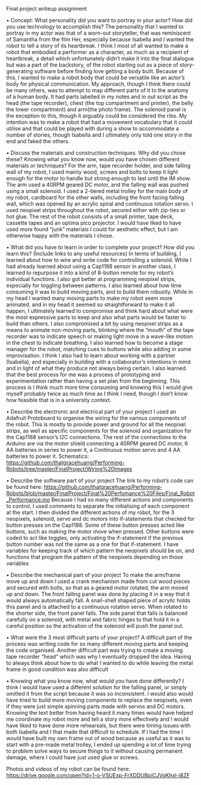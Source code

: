 Final project writeup assignment

•	Concept: What personality did you want to portray in your actor? How did you use technology to accomplish this?
The personality that I wanted to portray in my actor was that of a worn-out storyteller, that was reminiscent of Samantha from the film Her, especially because Isabella and I wanted the robot to tell a story of its heartbreak. I think I most of all wanted to make a robot that embodied a performer as a character, as much as a recipient of heartbreak, a detail which unfortunately didn’t make it into the final dialogue but was a part of the backstory, of the robot starting out as a piece of story-generating software before finding love getting a body built. Because of this, I wanted to make a robot body that could be versatile like an actor’s body for physical communication. My approach, though I think there could be many others, was to attempt to map different parts of it to the anatomy of a human body. It had parts labelled in my notes and in out script as the head (the tape recorder), chest (the top compartment and printer), the belly the lower compartment) and arm(the photo frame). The solenoid panel is the exception to this, though it arguably could be considered the ribs. My intention was to make a robot that had a movement vocabulary that it could utilise and that could be played with during a show to accommodate a number of stories, though Isabella and I ultimately only told one story in the end and faked the others. 


•	Discuss the materials and construction techniques. Why did you chose these? Knowing what you know now, would you have chosen different materials or techniques?
For the arm, tape recorder holder, and side falling wall of my robot, I used mainly wood, screws and bolts to keep it light enough for the motor to handle but strong enough to last until the IM show. The arm used a 40RPM geared DC motor, and the falling wall was pushed using a small solenoid. I used a 2-tiered metal trolley for the main body of my robot, cardboard for the other walls, including the front facing falling wall, which was opened by an acrylic spiral and continuous rotation servo. I used neopixel strips throughout the robot, secured either with zip-ties or hot glue. The rest of the robot consists of a small printer, tape deck, cassette tapes and an optima pico projector. I would have liked to have used more found “junk” materials I could for aesthetic effect, but I am otherwise happy with the materials I chose.


•	What did you have to learn in order to complete your project? How did you learn this? (Include links to any useful resources)
In terms of building, I learned about how to wire and write code for controlling a solenoid. While I had already learned about using a Cap1188 sensor in another class, I learned to repurpose it into a kind of 8-button remote for my robot’s individual functions. I also got better at programming neopixel strips, especially for toggling between patterns. I also learned about how time consuming it was to build moving parts, and to build them robustly. While in my head I wanted many moving parts to make my robot seem more animated, and in my head it seemed so straightforward to make it all happen, I ultimately learned to compromise and think hard about what were the most expressive parts to keep and also what parts would be faster to build than others. I also compromised a bit by using neopixel strips as a means to animate non-moving parts, blinking where the “mouth” of the tape recorder was to indicate speech or making light move in a wave-like motion in the chest to indicate breathing. I also learned how to become a stage manager for the robot, matching cues to buttons while also adding in some improvisation. I think I also had to learn about working with a partner (Isabella), and especially in building with a collaborator’s intentions in mind and in light of what they produce not always being certain. I also learned that the best process for me was a process of prototyping and experimentation rather than having a set plan from the beginning. This process is I think much more time consuming and knowing this I would give myself probably twice as much time as I think I need, though I don’t know how feasible that is in a university context.


•	Describe the electronic and electrical part of your project
I used an Adafruit Protoboard to organise the wiring for the various components of the robot. This is mostly to provide power and ground for all the neopixel strips, as well as specific components for the solenoid and organization for the Cap1188 sensor’s I2C connections. The rest of the connections to the Arduino are via the motor shield connecting a 40RPM geared DC motor, 6 AA batteries in series to power it, a Continuous motion servo and 4 AA batteries to power it.
Schematics: https://github.com/thatgracehuang/Performing-Robots/tree/master/FinalProject/Wiring%20Images 



•	Describe the software part of your project
The link to my robot’s code can be found here: https://github.com/thatgracehuang/Performing-Robots/blob/master/FinalProject/Final%20Perfomance%20Files/Final_Robot_Performance.ino
Because I had so many different actions and components to control, I used comments to separate the initialising of each component at the start. I then divided the different actions of my robot, for the 3 neopixels, solenoid, servo and dc motors into if-statements that checked for button presses on the Cap1188. Some of these button presses acted like buttons, such as making the motor move when pressed. Other buttons were coded to act like toggles, only activating the if-statement if the previous button number was not the same as a one for that if-statement. I have variables for keeping track of which pattern the neopixels should be on, and functions that program the pattern of the neopixels depending on those variables 



•	Describe the mechanical part of your project
To make the arm/frame move up and down I used a crank mechanism made from cut wood pieces and secured with bolts, so that as a geared motor rotated, the arm moved up and down. The front falling panel was done by placing it in a way that it would always automatically fall. A snail-shell shaped piece of acrylic holds this panel and is attached to a continuous rotation servo. When rotated to the shorter side, the front panel falls. The side panel that falls is balanced carefully on a solenoid, with metal and fabric hinges to that hold it in a careful position so the activation of the solenoid will push the panel out. 


•	What were the 3 most difficult parts of your project?
A difficult part of the process was writing code for so many different moving parts and keeping the code organised. Another difficult part was trying to create a moving tape recorder “head” which was why I eventually dropped the idea. Having to always think about how to do what I wanted to do while leaving the metal frame in good condition was also difficult


•	Knowing what you know now, what would you have done differently?
I think I would have used a different solution for the falling panel, or simply omitted it from the script because it was so inconsistent. I would also would have tried to build more moving components to replace the neopixels, even if they were just simple spinning parts made with servos and DC motors. Knowing the text better from having heard it many times would have helped me coordinate my robot more and tell a story more effectively and I would have liked to have done more rehearsals, but there were timing issues with both Isabella and I that made that difficult to schedule. If I had the time I would have built my own frame out of wood because as useful as it was to start with a pre-made metal trolley, I ended up spending a lot of time trying to problem solve ways to secure things to it without causing permanent damage, where I could have just used glue or screws.


Photos and videos of my robot can be found here: https://drive.google.com/open?id=1-o-VSUExp-FrXDDUBpiCJVqKhxl-i8ZF
